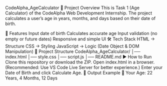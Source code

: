 CodeAlpha_AgeCalculator
📌 Project Overview
This is Task 1 (Age Calculator) of the CodeAlpha Web Development Internship.
The project calculates a user’s age in years, months, and days based on their date of birth.

🚀 Features
Input date of birth
Calculates accurate age
Input validation (no empty or future dates)
Responsive and simple UI
🛠 Tech Stack
HTML → Structure
CSS → Styling
JavaScript → Logic (Date Object & DOM Manipulation)
📂 Project Structure
CodeAlpha_AgeCalculator/
│── index.html
│── style.css
│── script.js
│── README.md
▶️ How to Run
Clone this repository or download the ZIP.
Open index.html in a browser.
(Recommended: Use VS Code Live Server for better experience.)
Enter your Date of Birth and click Calculate Age.
🎯 Output Example
🎉 Your Age: 22 Years, 4 Months, 12 Days

